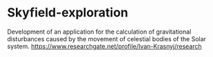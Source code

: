# Skyfield-exploration
Development of an application for the calculation of gravitational disturbances caused by the movement of celestial bodies of the Solar system.  https://www.researchgate.net/profile/Ivan-Krasnyj/research

